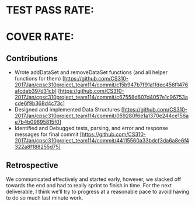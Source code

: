 # TEST PASS RATE: 
# COVER RATE: 

## Contributions
- Wrote addDataSet and removeDataSet functions (and all helper functions for them) [https://github.com/CS310-2017Jan/cpsc310project_team114/commit/c15b947b7f91a1fdec456f1476afcdeb397d31cb] [https://github.com/CS310-2017Jan/cpsc310project_team114/commit/c67558d807d4057e1c96753acde6f9b368d4c73c]
- Designed and implemented Data Structures [https://github.com/CS310-2017Jan/cpsc310project_team114/commit/059280f6e1a1370e244ce156ae7b4b09695815f0]
- Identified and Debugged tests, parsing, and error and response messages for final commit [https://github.com/CS310-2017Jan/cpsc310project_team114/commit/44115560a33bdcf3da6a8e6f4322a8f188255d75]

## Retrospective
We communicated effectively and started early, however, we slacked off towards the end and had to really sprint to finish in time. For the next deliverable, I think we’ll try to progress at a reasonable pace to avoid having to do so much last minute work. 